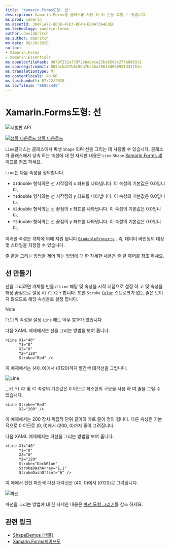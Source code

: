 ```yaml
---
title: 'Xamarin.Forms도형: 선'
description: Xamarin.Forms줄 클래스를 사용 하 여 선을 그릴 수 있습니다.
ms.prod: xamarin
ms.assetid: 384F1A72-6D3B-4FD3-BC40-E00A73A463EC
ms.technology: xamarin-forms
author: davidbritch
ms.author: dabritch
ms.date: 06/20/2020
no-loc:
- Xamarin.Forms
- Xamarin.Essentials
ms.openlocfilehash: 9d79f232a77972b6abbce23ba65d9c277b090311
ms.sourcegitcommit: 008bcbd37b6c96a7be2baf0633d066931d41f61a
ms.translationtype: MT
ms.contentlocale: ko-KR
ms.lasthandoff: 07/22/2020
ms.locfileid: "86935449"
---
```

# <a name="xamarinforms-shapes-line"></a>Xamarin.Forms도형: 선

![시험판 API](~/media/shared/preview.png "이 API는 현재 시험판임")

[![샘플 다운로드](~/media/shared/download.png) 샘플 다운로드](https://docs.microsoft.com/samples/xamarin/xamarin-forms-samples/userinterface-shapesdemos/)

`Line`클래스는 클래스에서 파생 `Shape` 되며 선을 그리는 데 사용할 수 있습니다. 클래스가 클래스에서 상속 하는 속성에 대 한 자세한 내용은 `Line` `Shape` [ Xamarin.Forms 셰이프](index.md)를 참조 하세요.

`Line`는 다음 속성을 정의합니다.

- `X1`double 형식의은 선 시작점의 x 좌표를 나타냅니다. 이 속성의 기본값은 0.0입니다.
- `Y1`double 형식의는 선 시작점의 y 좌표를 나타냅니다. 이 속성의 기본값은 0.0입니다.
- `X2`double 형식의는 선 끝점의 x 좌표를 나타냅니다. 이 속성의 기본값은 0.0입니다.
- `Y2`double 형식의는 선 끝점의 y 좌표를 나타냅니다. 이 속성의 기본값은 0.0입니다.

이러한 속성은 개체에 의해 지원 됩니다 [`BindableProperty`](xref:Xamarin.Forms.BindableProperty) . 즉, 데이터 바인딩의 대상 및 스타일을 지정할 수 있습니다.

줄 끝을 그리는 방법을 제어 하는 방법에 대 한 자세한 내용은 [줄 끝 제어](index.md#control-line-ends)를 참조 하세요.

## <a name="create-a-line"></a>선 만들기

선을 그리려면 개체를 만들고 `Line` 해당 및 속성을 시작 지점으로 설정 하 고 및 속성을 해당 끝점으로 설정 `X1` `Y1` `X2` `Y` 합니다. 또한 `Stroke` [`Color`](xref:Xamarin.Forms.Color) 스트로크가 없는 줄은 보이지 않으므로 해당 속성을로 설정 합니다.

> [!NOTE]
> `Fill`의 속성을 설정 `Line` 해도 아무 효과가 없습니다.

다음 XAML 예제에서는 선을 그리는 방법을 보여 줍니다.

```xaml
<Line X1="40"
      Y1="0"
      X2="0"
      Y2="120"
      Stroke="Red" />
```

이 예제에서는 (40, 0)에서 (0120)까지 빨간색 대각선을 그립니다.

![Line](line-images/line.png "줄")

,, `X1` `Y1` `X2` 및 `Y2` 속성의 기본값은 0 이므로 최소한의 구문을 사용 하 여 줄을 그릴 수 있습니다.

```xaml
<Line Stroke="Red"
      X2="200" />
```

이 예제에서는 200 장치 독립적 단위 길이의 가로 줄이 정의 됩니다. 다른 속성은 기본적으로 0 이므로 (0, 0)에서 (200, 0)까지 줄이 그려집니다.

다음 XAML 예제에서는 파선을 그리는 방법을 보여 줍니다.

```xaml
<Line X1="40"
      Y1="0"
      X2="0"
      Y2="120"
      Stroke="DarkBlue"
      StrokeDashArray="1,1"
      StrokeDashOffset="6" />
```

이 예에서 진한 파란색 파선 대각선은 (40, 0)에서 (0120)로 그려집니다.

![파선](line-images/dashed-line.png "파선")

파선을 그리는 방법에 대 한 자세한 내용은 [파선 도형 그리기](index.md#draw-dashed-shapes)를 참조 하세요.

## <a name="related-links"></a>관련 링크

- [ShapeDemos (샘플)](https://docs.microsoft.com/samples/xamarin/xamarin-forms-samples/userinterface-shapesdemos/)
- [Xamarin.Forms셰이프도](index.md)
